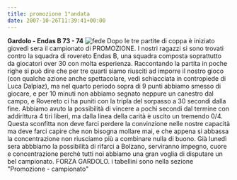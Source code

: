 ```yaml
---
title: promozione 1°andata
date: 2007-10-26T11:39:41+00:00
---
```

**Gardolo - Endas B 73 - 74**
![fede](/images/articoli/federico-pederzolli.jpg)
Dopo le tre partite di coppa è iniziato giovedì sera il campionato di PROMOZIONE. I nostri ragazzi si sono trovati contro la squadra di rovereto Endas B, una squadra composta soprattutto da giocatori over 30 con molta esperienza. Raccontando la partita in poche righe si può dire che per tre quarti siamo riusciti ad imporre il nostro gioco (con qualche azione anche spettacolare, vedi schiacciata in contropiede di Luca Dalpiaz), ma nel quarto periodo sopra di 9 punti abbiamo smesso di giocare, e per 10 minuti non abbiamo segnato neppure un canestro dal campo, e Rovereto ci ha puniti con la tripla del sorpasso a 30 secondi dalla fine. Abbiamo avuto la possibilità di vincere a pochi secondi dal termine con addirittura 4 tiri liberi, ma dalla linea della carità è uscito un tremendo 0/4. Questa sconfitta non deve farci perdere la convinzione nelle nostre capacità ma deve farci capire che non bisogna mollare mai, e che appena si abbassa la concentrazione non riusciamo più a combinare nulla di buono. Già lunedì sera abbbiamo la possibilità di rifarci a Bolzano, serviranno impegno, cuore e concentrazione perchè tutti noi abbiamo una gran voglia di disputare un bel campionato. FORZA GARDOLO. i tabellini sono nella sezione "Promozione - campionato"